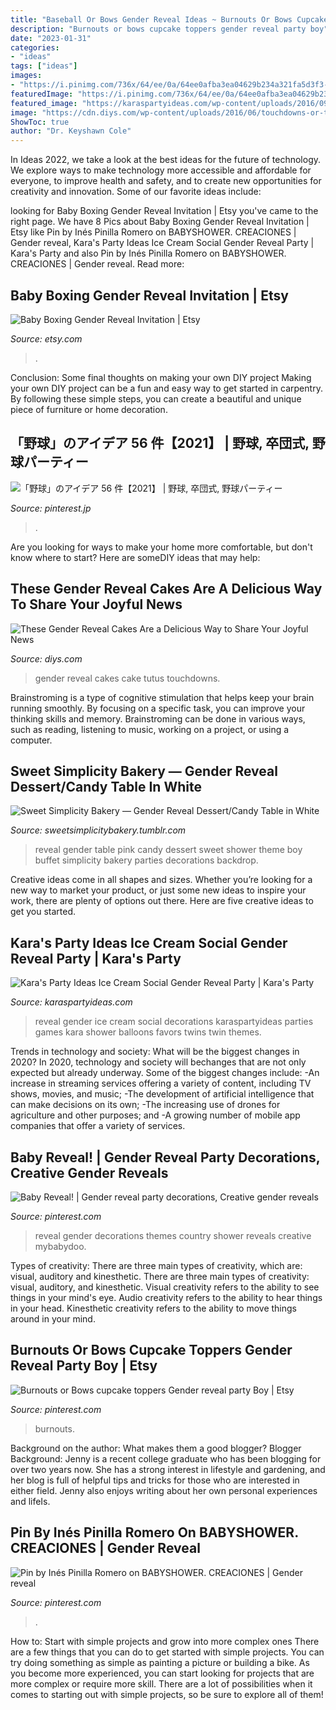```yaml
---
title: "Baseball Or Bows Gender Reveal Ideas ~ Burnouts Or Bows Cupcake Toppers Gender Reveal Party Boy"
description: "Burnouts or bows cupcake toppers gender reveal party boy"
date: "2023-01-31"
categories:
- "ideas"
tags: ["ideas"]
images:
- "https://i.pinimg.com/736x/64/ee/0a/64ee0afba3ea04629b234a321fa5d3f3--gender-reveal-parties-baby-gender.jpg"
featuredImage: "https://i.pinimg.com/736x/64/ee/0a/64ee0afba3ea04629b234a321fa5d3f3--gender-reveal-parties-baby-gender.jpg"
featured_image: "https://karaspartyideas.com/wp-content/uploads/2016/09/Ice-Cream-Social-Gender-Reveal-Party-via-Karas-Party-Ideas-KarasPartyIdeas.com19.jpg"
image: "https://cdn.diys.com/wp-content/uploads/2016/06/touchdowns-or-tutus-gender-reveal-cake-665x1024.jpg"
ShowToc: true
author: "Dr. Keyshawn Cole"
---
```



In Ideas 2022, we take a look at the best ideas for the future of technology. We explore ways to make technology more accessible and affordable for everyone, to improve health and safety, and to create new opportunities for creativity and innovation. Some of our favorite ideas include: 

	

		
looking for Baby Boxing Gender Reveal Invitation | Etsy you've came to the right page. We have 8 Pics about Baby Boxing Gender Reveal Invitation | Etsy like Pin by Inés Pinilla Romero on BABYSHOWER. CREACIONES | Gender reveal, Kara&#039;s Party Ideas Ice Cream Social Gender Reveal Party | Kara&#039;s Party and also Pin by Inés Pinilla Romero on BABYSHOWER. CREACIONES | Gender reveal. Read more:
		
    
## Baby Boxing Gender Reveal Invitation | Etsy

<img loading=lazy src="https://i.etsystatic.com/14323189/r/il/b5f667/1634144745/il_794xN.1634144745_gf1y.jpg" onerror="this.onerror=null;this.src='https://tse2.mm.bing.net/th?id=OIP.Nb4qzjR0UQMXoJVf2As-7gHaLH&amp;pid=15.1';" alt="Baby Boxing Gender Reveal Invitation | Etsy">

_Source: etsy.com_

>. 

	

Conclusion: Some final thoughts on making your own DIY project
Making your own DIY project can be a fun and easy way to get started in carpentry. By following these simple steps, you can create a beautiful and unique piece of furniture or home decoration.

    
## 「野球」のアイデア 56 件【2021】 | 野球, 卒団式, 野球パーティー

<img loading=lazy src="https://i.pinimg.com/236x/e8/6d/84/e86d843fe98a426852adb74046f776ea.jpg" onerror="this.onerror=null;this.src='https://tse4.mm.bing.net/th?id=OIP.ahLs7TPBghUBaSGuywqX1gAAAA&amp;pid=15.1';" alt="「野球」のアイデア 56 件【2021】 | 野球, 卒団式, 野球パーティー">

_Source: pinterest.jp_

>. 

	

Are you looking for ways to make your home more comfortable, but don't know where to start? Here are someDIY ideas that may help: 

    
## These Gender Reveal Cakes Are A Delicious Way To Share Your Joyful News

<img loading=lazy src="https://cdn.diys.com/wp-content/uploads/2016/06/touchdowns-or-tutus-gender-reveal-cake-665x1024.jpg" onerror="this.onerror=null;this.src='https://tse4.mm.bing.net/th?id=OIP.aCMVwp9gqIBQVT1yD-Fx8QHaLZ&amp;pid=15.1';" alt="These Gender Reveal Cakes Are a Delicious Way to Share Your Joyful News">

_Source: diys.com_

>gender reveal cakes cake tutus touchdowns. 

	

Brainstroming is a type of cognitive stimulation that helps keep your brain running smoothly. By focusing on a specific task, you can improve your thinking skills and memory. Brainstroming can be done in various ways, such as reading, listening to music, working on a project, or using a computer.

    
## Sweet Simplicity Bakery — Gender Reveal Dessert/Candy Table In White

<img loading=lazy src="http://66.media.tumblr.com/8a741fc1e8ae59a0fe7aa05924d6c958/tumblr_nb6vlmWdkw1ty8ibio1_r1_1280.jpg" onerror="this.onerror=null;this.src='https://tse4.mm.bing.net/th?id=OIP.fBvOx0vHqJhLJpZEvasuEwHaJj&amp;pid=15.1';" alt="Sweet Simplicity Bakery — Gender Reveal Dessert/Candy Table in White">

_Source: sweetsimplicitybakery.tumblr.com_

>reveal gender table pink candy dessert sweet shower theme boy buffet simplicity bakery parties decorations backdrop. 

	

Creative ideas come in all shapes and sizes. Whether you’re looking for a new way to market your product, or just some new ideas to inspire your work, there are plenty of options out there. Here are five creative ideas to get you started.

    
## Kara&#039;s Party Ideas Ice Cream Social Gender Reveal Party | Kara&#039;s Party

<img loading=lazy src="https://karaspartyideas.com/wp-content/uploads/2016/09/Ice-Cream-Social-Gender-Reveal-Party-via-Karas-Party-Ideas-KarasPartyIdeas.com19.jpg" onerror="this.onerror=null;this.src='https://tse4.mm.bing.net/th?id=OIP.nRuN7kw5mkLOtiWcFhbGZAHaKu&amp;pid=15.1';" alt="Kara&#039;s Party Ideas Ice Cream Social Gender Reveal Party | Kara&#039;s Party">

_Source: karaspartyideas.com_

>reveal gender ice cream social decorations karaspartyideas parties games kara shower balloons favors twins twin themes. 

	

Trends in technology and society: What will be the biggest changes in 2020?
In 2020, technology and society will bechanges that are not only expected but already underway. 
Some of the biggest changes include: 
-An increase in streaming services offering a variety of content, including TV shows, movies, and music; 
-The development of artificial intelligence that can make decisions on its own; 
-The increasing use of drones for agriculture and other purposes; and 
-A growing number of mobile app companies that offer a variety of services.

    
## Baby Reveal! | Gender Reveal Party Decorations, Creative Gender Reveals

<img loading=lazy src="https://i.pinimg.com/originals/3f/05/f6/3f05f6d1c3b117f1e9d23be5780da348.jpg" onerror="this.onerror=null;this.src='https://tse4.mm.bing.net/th?id=OIP.Ye-TJifkkBu5cSUbRbSecgHaJ4&amp;pid=15.1';" alt="Baby Reveal! | Gender reveal party decorations, Creative gender reveals">

_Source: pinterest.com_

>reveal gender decorations themes country shower reveals creative mybabydoo. 

	

Types of creativity: There are three main types of creativity, which are: visual, auditory and kinesthetic.
There are three main types of creativity: visual, auditory, and kinesthetic. Visual creativity refers to the ability to see things in your mind's eye. Audio creativity refers to the ability to hear things in your head. Kinesthetic creativity refers to the ability to move things around in your mind.

    
## Burnouts Or Bows Cupcake Toppers Gender Reveal Party Boy | Etsy

<img loading=lazy src="https://i.pinimg.com/736x/e2/f1/4c/e2f14c79cd7579900f9180cb94309a22.jpg" onerror="this.onerror=null;this.src='https://tse4.mm.bing.net/th?id=OIP.tGJTkGMTaRng_C3POQFrPwHaJ4&amp;pid=15.1';" alt="Burnouts or Bows cupcake toppers Gender reveal party Boy | Etsy">

_Source: pinterest.com_

>burnouts. 

	

Background on the author: What makes them a good blogger?
Blogger Background:
Jenny is a recent college graduate who has been blogging for over two years now. She has a strong interest in lifestyle and gardening, and her blog is full of helpful tips and tricks for those who are interested in either field. Jenny also enjoys writing about her own personal experiences and lifeIs.

    
## Pin By Inés Pinilla Romero On BABYSHOWER. CREACIONES | Gender Reveal

<img loading=lazy src="https://i.pinimg.com/736x/64/ee/0a/64ee0afba3ea04629b234a321fa5d3f3--gender-reveal-parties-baby-gender.jpg" onerror="this.onerror=null;this.src='https://tse3.mm.bing.net/th?id=OIP.SsMTirFb5pN6knTioZWHBQHaLc&amp;pid=15.1';" alt="Pin by Inés Pinilla Romero on BABYSHOWER. CREACIONES | Gender reveal">

_Source: pinterest.com_

>. 

	

How to: Start with simple projects and grow into more complex ones
There are a few things that you can do to get started with simple projects. You can try doing something as simple as painting a picture or building a bike. As you become more experienced, you can start looking for projects that are more complex or require more skill. There are a lot of possibilities when it comes to starting out with simple projects, so be sure to explore all of them!

